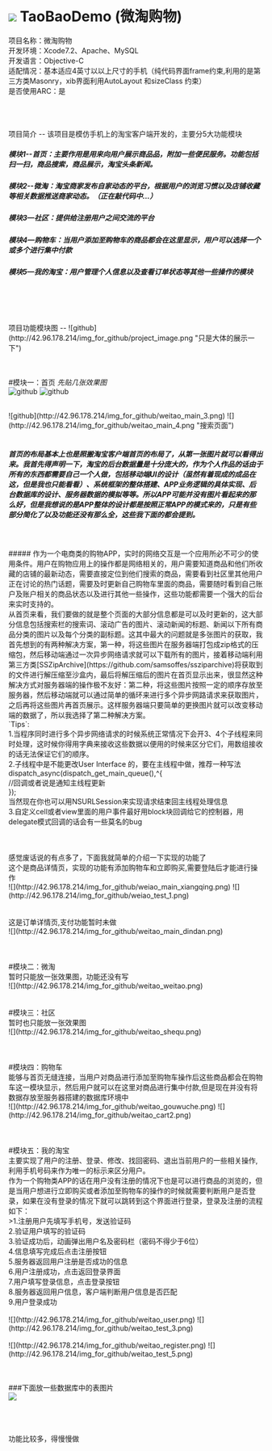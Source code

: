 # ![](http://42.96.178.214/img_for_github/weitao_icon.jpg) TaoBaoDemo (微淘购物)

项目名称：微淘购物  <br>
开发环境：Xcode7.2、Apache、MySQL  <br>
开发语言：Objective-C  <br>
适配情况：基本适应4英寸以以上尺寸的手机（纯代码界面frame约束,利用的是第三方类Masonry，xib界面利用AutoLayout 和sizeClass 约束）  <br>
是否使用ARC：是

<br>
<br>
<br>
项目简介
--
该项目是模仿手机上的淘宝客户端开发的，主要分5大功能模块

##### 模块1--首页：主要作用是用来向用户展示商品品，附加一些便民服务。功能包括扫一扫，商品搜索，商品展示，淘宝头条新闻。
             
##### 模块2--微淘：淘宝商家发布自家动态的平台，根据用户的浏览习惯以及店铺收藏等相关数据推送商家动态。（正在敲代码中...）
             
##### 模块3—社区：提供给注册用户之间交流的平台

##### 模块4—购物车：当用户添加至购物车的商品都会在这里显示，用户可以选择一个或多个进行集中付款
              
##### 模块5—我的淘宝：用户管理个人信息以及查看订单状态等其他一些操作的模块

<br>
<br>
<br/>
<br>
项目功能模块图
--
![github](http://42.96.178.214/img_for_github/project_image.png "只是大体的展示一下")

<br>
<br>
<br>

#模块一：首页
*先贴几张效果图*
<br>
![github](http://42.96.178.214/img_for_github/weitao_main_1.png)  ![github](http://42.96.178.214/img_for_github/weitao_main_2.png)<br>

<br>
![github](http://42.96.178.214/img_for_github/weitao_main_3.png) ![](http://42.96.178.214/img_for_github/weitao_main_4.png "搜索页面")
<br>
<br>

##### 首页的布局基本上也是照搬淘宝客户端首页的布局了，从第一张图片就可以看得出来。我首先得声明一下，淘宝的后台数据量是十分庞大的，作为个人作品的话由于所有的东西都需要自己一个人做，包括移动端UI的设计（虽然有着现成的成品在这，但是我也只能看看）、系统框架的整体搭建、APP业务逻辑的具体实现、后台数据库的设计、服务器数据的模拟等等。所以APP可能并没有图片看起来的那么好，但是我想说的是APP整体的设计都是按照正常APP的模式来的，只是有些部分简化了以及功能还没有那么全，这些我下面的都会提到。

<br>
<br>
##### 作为一个电商类的购物APP，实时的网络交互是一个应用所必不可少的使用条件。用户在购物应用上的操作都是网络相关的，用户需要知道商品和他们所收藏的店铺的最新动态，需要直接定位到他们搜索的商品，需要看到社区里其他用户正在讨论的热门话题，需要及时更新自己购物车里面的商品，需要随时看到自己账户及账户相关的商品状态以及进行其他一些操作，这些功能都需要一个强大的后台来实时支持的。

<br>
    从首页来看，我们要做的就是整个页面的大部分信息都是可以及时更新的，这大部分信息包括搜索栏的搜索词、滚动广告的图片、滚动新闻的标题、新闻以下所有商品分类的图片以及每个分类的副标题。这其中最大的问题就是多张图片的获取，我首先想到的有两种解决方案，第一种，将这些图片在服务器端打包成zip格式的压缩包，然后移动端通过一次异步网络请求就可以下载所有的图片，接着移动端利用第三方类[SSZipArchive](https://github.com/samsoffes/ssziparchive)将获取到的文件进行解压缩至沙盒内，最后将解压缩后的图片在首页显示出来，很显然这种解决方式对服务器端的操作极不友好：第二种，将这些图片按照一定的顺序存放至服务器，然后移动端就可以通过简单的循环来进行多个异步网路请求来获取图片，之后再将这些图片再首页展示。这样服务器端只要简单的更换图片就可以改变移动端的数据了，所以我选择了第二种解决方案。

<br>
`Tips`:  <br>
1.当程序同时进行多个异步网络请求的时候系统正常情况下会开3、4个子线程来同时处理，这时候你得用字典来接收这些数据以便用的时候来区分它们，用数组接收的话无法保证它们的顺序。  <br>
2.子线程中是不能更改User Interface 的，要在主线程中做，推荐一种写法   <br>
dispatch_async(dispatch_get_main_queue(),^{   <br>
                   //回调或者说是通知主线程更新    <br>
                  });    <br>
 当然现在你也可以用NSURLSession来实现请求结束回主线程处理信息  <br>
3.自定义cell或者view里面的用户事件最好用block块回调给它的控制器，用delegate模式回调的话会有一些莫名的bug   <br>

<br>
<br>
<br>
感觉废话说的有点多了，下面我就简单的介绍一下实现的功能了<br>
这个是商品详情页，实现的功能有添加购物车和立即购买,需要登陆后才能进行操作  <br>
![](http://42.96.178.214/img_for_github/weiao_main_xiangqing.png)  ![](http://42.96.178.214/img_for_github/weiao_test_1.png)  <br>


<br>
<br>
这是订单详情页,支付功能暂时未做  <br>
![](http://42.96.178.214/img_for_github/weitao_main_dindan.png)   <br>

<br>
<br>
<br>
#模块二：微淘     <br>
暂时只能放一张效果图，功能还没有写   <br>
![](http://42.96.178.214/img_for_github/weitao_weitao.png)   <br>

<br>
<br>
#模块三：社区   <br>
暂时也只能放一张效果图   <br>
![](http://42.96.178.214/img_for_github/weitao_shequ.png)   <br>

<br>
<br>
<br>
#模块四：购物车    <br>
能够与首页无缝连接，当用户对商品进行添加至购物车操作后这些商品都会在购物车这一模块显示，然后用户就可以在这里对商品进行集中付款,但是现在并没有将数据存放至服务器搭建的数据库环境中  <br>
![](http://42.96.178.214/img_for_github/weitao_gouwuche.png)   ![](http://42.96.178.214/img_for_github/weitao_cart2.png)  <br>

<br>
<br>
<br>
#模块五：我的淘宝   <br>
主要实现了用户的注册、登录、修改、找回密码、退出当前用户的一些相关操作,利用手机号码来作为唯一的标示来区分用户。                  <br>
作为一个购物类APP的话在用户没有注册的情况下也是可以进行商品的浏览的，但是当用户想进行立即购买或者添加至购物车的操作的时候就需要判断用户是否登录，如果在没有登录的情况下就可以跳转到这个界面进行登录，登录及注册的流程如下：<br>
>1.注册用户先填写手机号，发送验证码   <br>
2.验证用户填写的验证码   <br>
3.验证成功后，动画弹出用户名及密码栏（密码不得少于6位）  <br>
4.信息填写完成后点击注册按钮    <br>
5.服务器返回用户注册是否成功的信息    <br>
6.用户注册成功，点击返回登录界面     <br>
7.用户填写登录信息，点击登录按钮     <br>
8.服务器返回用户信息，客户端判断用户信息是否匹配     <br>
9.用户登录成功     <br>

<br>
![](http://42.96.178.214/img_for_github/weitao_user.png)  ![](http://42.96.178.214/img_for_github/weitao_test_3.png)  <br>

<br>
![](http://42.96.178.214/img_for_github/weitao_register.png)  ![](http://42.96.178.214/img_for_github/weitao_test_5.png)  <br>

<br>
<br>

###下面放一些数据库中的表图片  <br>
![](http://42.96.178.214/img_for_github/mysql_.png)   <br>

<br>
<br>
<br>
功能比较多，得慢慢做
